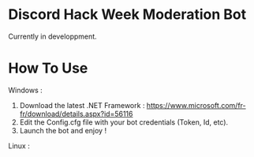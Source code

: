 # Discord Hack Week Moderation Bot

Currently in developpment.

# How To Use

Windows :
1. Download the latest .NET Framework : https://www.microsoft.com/fr-fr/download/details.aspx?id=56116
1. Edit the Config.cfg file with your bot credentials (Token, Id, etc).
3. Launch the bot and enjoy !

Linux :
